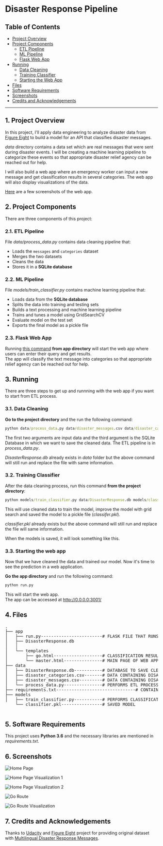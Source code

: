 # Disaster Response Pipeline

## Table of Contents

- [Project Overview](#overview)
- [Project Components](#components)
  - [ETL Pipeline](#etl_pipeline)
  - [ML Pipeline](#ml_pipeline)
  - [Flask Web App](#flask)
- [Running](#run)
  - [Data Cleaning](#cleaning)
  - [Training Classifier](#training)
  - [Starting the Web App](#starting)
- [Files](#files)
- [Software Requirements](#sw)  
- [Screenshots](#ss)
- [Credits and Acknowledgements](#credits)

***

<a id='overview'></a>

## 1. Project Overview

In this project, I'll apply data engineering to analyze disaster data from <a href="https://www.figure-eight.com/" target="_blank">Figure Eight</a> to build a model for an API that classifies disaster messages.

_data_ directory contains a data set which are real messages that were sent during disaster events. I will be creating a machine learning pipeline to categorize these events so that appropriate disaster relief agency can be reached out for help.

I will also build a web app where an emergency worker can input a new message and get classification results in several categories. The web app will also display visualizations of the data.

[Here](#ss) are a few screenshots of the web app.

<a id='components'></a>

## 2. Project Components

There are three components of this project:

<a id='etl_pipeline'></a>

### 2.1. ETL Pipeline

File _data/process_data.py_ contains data cleaning pipeline that:

- Loads the `messages` and `categories` dataset
- Merges the two datasets
- Cleans the data
- Stores it in a **SQLite database**

<a id='ml_pipeline'></a>

### 2.2. ML Pipeline

File _models/train_classifier.py_ contains machine learning pipeline that:

- Loads data from the **SQLite database**
- Splits the data into training and testing sets
- Builds a text processing and machine learning pipeline
- Trains and tunes a model using GridSearchCV
- Evaluate model on the test set
- Exports the final model as a pickle file

<a id='flask'></a>

### 2.3. Flask Web App

<a id='eg'></a>

Running [this command](#com) **from app directory** will start the web app where users can enter their query and get results.  
The app will classify the text message into categories so that appropriate relief agency can be reached out for help.


<a id='run'></a>

## 3. Running

There are three steps to get up and runnning with the web app if you want to start from ETL process.

<a id='cleaning'></a>

### 3.1. Data Cleaning

**Go to the project directory** and the run the following command:

```bat
python data/process_data.py data/disaster_messages.csv data/disaster_categories.csv data/DisasterResponse.db
```

The first two arguments are input data and the third argument is the SQLite Database in which we want to save the cleaned data. The ETL pipeline is in _process_data.py_.

_DisasterResponse.db_ already exists in _data_ folder but the above command will still run and replace the file with same information. 


<a id='training'></a>

### 3.2. Training Classifier

After the data cleaning process, run this command **from the project directory**:

```bat
python models/train_classifier.py data/DisasterResponse.db models/classifier.pkl
```

This will use cleaned data to train the model, improve the model with grid search and saved the model to a pickle file (_classifer.pkl_).

_classifier.pkl_ already exists but the above command will still run and replace the file will same information.


When the models is saved, it will look something like this.

<a id='acc'></a>

<a id='starting'></a>

### 3.3. Starting the web app

Now that we have cleaned the data and trained our model. Now it's time to see the prediction in a web application.

**Go the app directory** and run the following command:

<a id='com'></a>

```bat
python run.py
```

This will start the web app.  
The app can be accessed at http://0.0.0.0:3001/

<a id='conclusion'></a>


<a id='files'></a>

## 4. Files

<pre>
.
├── app
│   ├── run.py------------------------# FLASK FILE THAT RUNS APP
│   ├── DisasterResponse.db
│   │   
│   └── templates
│       ├── go.html-------------------# CLASSIFICATION RESULT PAGE OF WEB APP
│       └── master.html---------------# MAIN PAGE OF WEB APP
├── data
│   ├── DisasterResponse.db-----------# DATABASE TO SAVE CLEANED DATA TO
│   ├── disaster_categories.csv-------# DATA CONTAINING DISASTER CATEGORIES
│   ├── disaster_messages.csv---------# DATA CONTAINING DISASTER MESSAGES
│   └── process_data.py---------------# PERFORMS ETL PROCESS
├── requirements.txt-------------------------------# CONTAINING ALL DEPENDENCIES
├── models
│   ├── train_classifier.py-----------# PERFORMS CLASSIFICATION TASK
    └── classifier.pkl----------------# SAVED MODEL

</pre>

<a id='sw'></a>

## 5. Software Requirements

This project uses **Python 3.6** and the necessary libraries are mentioned in _requirements.txt_.

<a id='ss'></a>

## 6. Screenshots

![Home Page](https://user-images.githubusercontent.com/40590709/82116592-95a22780-9788-11ea-8262-6eeee5e39087.png)  

![Home Page Visualization 1](https://user-images.githubusercontent.com/40590709/82116611-bd918b00-9788-11ea-9d33-e186294e51fa.png)  

![Home Page Visualization 2](https://user-images.githubusercontent.com/40590709/82116624-d601a580-9788-11ea-83a3-e26c3dd33f5b.png)  

![Go Route](https://user-images.githubusercontent.com/40590709/82116695-51635700-9789-11ea-9f77-13ecdc0e39da.png)  

![Go Route Visualization](https://user-images.githubusercontent.com/40590709/82116735-7ce64180-9789-11ea-847f-3847d53ce6ae.png)


<a id='credits'></a>

## 7. Credits and Acknowledgements

Thanks to [Udacity](https://www.udacity.com/) and [Figure Eight](https://www.figure-eight.com) project for providing original dataset with [Multilingual Disaster Response Messages](https://www.figure-eight.com/dataset/combined-disaster-response-data).



